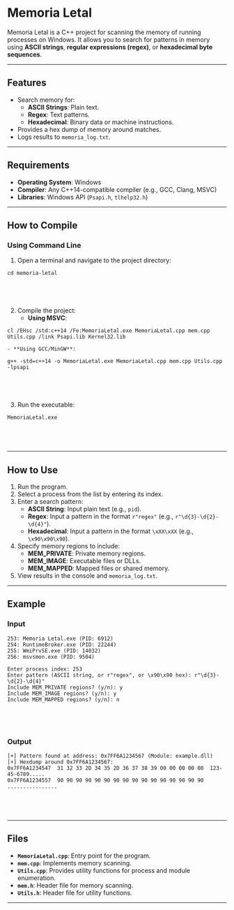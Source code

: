 # **Memoria Letal**

Memoria Letal is a C++ project for scanning the memory of running processes on Windows. It allows you to search for patterns in memory using **ASCII strings**, **regular expressions (regex)**, or **hexadecimal byte sequences**.

---

## **Features**
- Search memory for:
  - **ASCII Strings**: Plain text.
  - **Regex**: Text patterns.
  - **Hexadecimal**: Binary data or machine instructions.
- Provides a hex dump of memory around matches.
- Logs results to `memoria_log.txt`.

---

## **Requirements**
- **Operating System**: Windows
- **Compiler**: Any C++14-compatible compiler (e.g., GCC, Clang, MSVC)
- **Libraries**: Windows API (`Psapi.h`, `tlhelp32.h`)

---

## **How to Compile**
### **Using Command Line**
1. Open a terminal and navigate to the project directory:
   



```shell
cd memoria-letal
   




```
2. Compile the project:
    - **Using MSVC**:
      




```shell
cl /EHsc /std:c++14 /Fe:MemoriaLetal.exe MemoriaLetal.cpp mem.cpp Utils.cpp /link Psapi.lib Kernel32.lib
```       




    - **Using GCC/MinGW**:
      




```shell
g++ -std=c++14 -o MemoriaLetal.exe MemoriaLetal.cpp mem.cpp Utils.cpp -lpsapi
       




```
3. Run the executable:
   




```shell
MemoriaLetal.exe
   




```

---

## **How to Use**
1. Run the program.
2. Select a process from the list by entering its index.
3. Enter a search pattern:
   - **ASCII String**: Input plain text (e.g., `pid`).
   - **Regex**: Input a pattern in the format `r"regex"` (e.g., `r"\d{3}-\d{2}-\d{4}"`).
   - **Hexadecimal**: Input a pattern in the format `\xXX\xXX` (e.g., `\x90\x90\x90`).
4. Specify memory regions to include:
   - **MEM_PRIVATE**: Private memory regions.
   - **MEM_IMAGE**: Executable files or DLLs.
   - **MEM_MAPPED**: Mapped files or shared memory.
5. View results in the console and `memoria_log.txt`.

---

## **Example**
### **Input**




```plaintext
253: Memoria Letal.exe (PID: 6912)
254: RuntimeBroker.exe (PID: 22244)
255: WmiPrvSE.exe (PID: 14032)
256: msvsmon.exe (PID: 9504)

Enter process index: 253
Enter pattern (ASCII string, or r"regex", or \x90\x90 hex): r"\d{3}-\d{2}-\d{4}"
Include MEM_PRIVATE regions? (y/n): y
Include MEM_IMAGE regions? (y/n): y
Include MEM_MAPPED regions? (y/n): n
    




```
### **Output**




```plaintext
[+] Pattern found at address: 0x7FF6A1234567 (Module: example.dll)
[+] Hexdump around 0x7FF6A1234567:
0x7FF6A1234547  31 32 33 2D 34 35 2D 36 37 38 39 00 00 00 00 00  123-45-6789.....
0x7FF6A1234557  90 90 90 90 90 90 90 90 90 90 90 90 90 90 90 90  ................





```

---

## **Files**
- **`MemoriaLetal.cpp`**: Entry point for the program.
- **`mem.cpp`**: Implements memory scanning.
- **`Utils.cpp`**: Provides utility functions for process and module enumeration.
- **`mem.h`**: Header file for memory scanning.
- **`Utils.h`**: Header file for utility functions.

---
